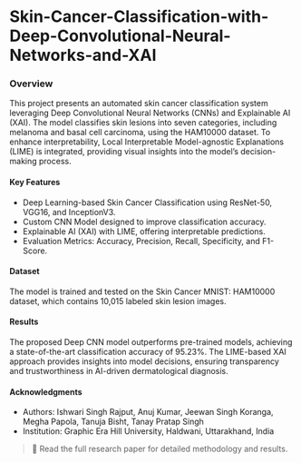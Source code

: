 # Skin-Cancer-Classification-with-Deep-Convolutional-Neural-Networks-and-XAI
### Overview
This project presents an automated skin cancer classification system leveraging Deep Convolutional Neural Networks (CNNs) and Explainable AI (XAI). The model classifies skin lesions into seven categories, including melanoma and basal cell carcinoma, using the HAM10000 dataset. To enhance interpretability, Local Interpretable Model-agnostic Explanations (LIME) is integrated, providing visual insights into the model’s decision-making process.

#### Key Features
* Deep Learning-based Skin Cancer Classification using ResNet-50, VGG16, and InceptionV3.
* Custom CNN Model designed to improve classification accuracy.
* Explainable AI (XAI) with LIME, offering interpretable predictions.
* Evaluation Metrics: Accuracy, Precision, Recall, Specificity, and F1-Score.
#### Dataset
The model is trained and tested on the Skin Cancer MNIST: HAM10000 dataset, which contains 10,015 labeled skin lesion images.

#### Results
The proposed Deep CNN model outperforms pre-trained models, achieving a state-of-the-art classification accuracy of 95.23%. The LIME-based XAI approach provides insights into model decisions, ensuring transparency and trustworthiness in AI-driven dermatological diagnosis.


#### Acknowledgments
* Authors: Ishwari Singh Rajput, Anuj Kumar, Jeewan Singh Koranga, Megha Papola, Tanuja Bisht, Tanay Pratap Singh
* Institution: Graphic Era Hill University, Haldwani, Uttarakhand, India <br>

 
 > 📜 Read the full research paper for detailed methodology and results.
